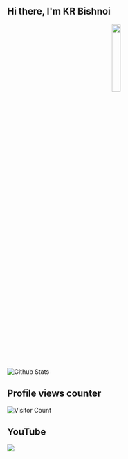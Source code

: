 ## Hi there, I'm KR Bishnoi

<p align="center">
<img width="20%" src="https://img.icons8.com/ios-filled/96/000000/programming.png"/>
</p>


![Github Stats](https://readmestats.vercel.app/api?username=krbishnoi46&show_icons=true&title_color=333&icon_color=d43111&count_private=true&include_all_commits=true)


## Profile views counter
![Visitor Count](https://profile-counter.glitch.me/{krbishnoi46}/count.svg)

## YouTube 
<a href="https://youtube.com/c/UCCDDpe5oUxhVTpErSJVzEUw"> <img src="https://img.shields.io/youtube/channel/subscribers/UCxV8fWQAm7s-S7RVK51yw-A?V?label=Subscribers&style=for-the-badge&color=red&labelColor=ce463"/> </a>
